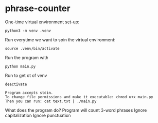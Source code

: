 # phrase-counter

One-time virtual environment set-up:
```
python3 -m venv .venv   
```

Run everytime we want to spin the virtual environment:
```
source .venv/bin/activate
```
Run the program with 
```
python main.py 
```
Run to get ot of venv
```
deactivate
```

```
Program accepts stdin.
To change file permissions and make it executable: chmod u+x main.py 
Then you can run: cat text.txt | ./main.py
```


What does the program do?
Program will count 3-word phrases
Ignore capitalization
Ignore punctuation
